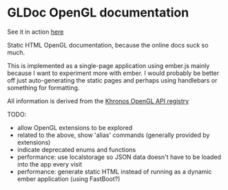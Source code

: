 # GLDoc OpenGL documentation

See it in action [here](https://cechner.github.io)

Static HTML OpenGL documentation, because the online docs suck so much.

This is implemented as a single-page application using ember.js mainly because I want to experiment more with ember. I would probably be better off just auto-generating the static pages and perhaps using handlebars or something for formatting.

All information is derived from the [Khronos OpenGL API registry](https://cvs.khronos.org/svn/repos/ogl/trunk/doc/registry/public/api/gl.xml)

TODO:
 - allow OpenGL extensions to be explored
 - related to the above, show 'alias' commands (generally provided by extensions)
 - indicate deprecated enums and functions
 - performance: use localstorage so JSON data doesn't have to be loaded into the app every visit
 - performance: generate static HTML instead of running as a dynamic ember application (using FastBoot?)
